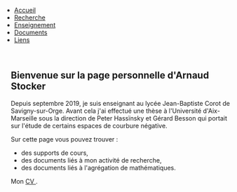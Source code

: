 <!DOCTYPE html>
<html>
  <head>
    <meta http-equiv="content-type" content="text/html; charset=utf-8">
    <link href="style2.css" rel="stylesheet" media="all" type="text/css">
    <title> Page personnelle d'Arnaud Stocker</title>
  </head>
  <body>
    <nav class="menu" style="margin-top: -16px; margin-left: -16px; margin-right: -16px">
      <ul>
        <li><a href="index.html" class="type0"> Accueil </a></li>
        <li><a href="Recherche.html" class="type0"> Recherche </a></li>
        <li><a href="Enseignement.html" class="type0"> Enseignement </a></li>
        <li><a href="Divers.html" class="type0"> Documents</a></li>
        <li><a href="Liens.html" class="type0">Liens</a></li>
      </ul>
    </nav>
    <br>
    <div class="fond">
      <h2> Bienvenue sur la page personnelle d'Arnaud Stocker</h2>
      <p> Depuis septembre 2019, je suis enseignant au lycée Jean-Baptiste Corot
        de Savigny-sur-Orge. Avant cela j'ai effectué une thèse à l'Université
        d'Aix-Marseille sous la direction de Peter Hassïnsky et Gérard Besson
        qui portait sur l'étude de certains espaces de courbure négative. </p>
      Sur cette page vous pouvez trouver :
      <ul>
        <li> des supports de cours,</li>
        <li> des documents liés à mon activité de recherche,</li>
        <li> des documents liés à l'agrégation de mathématiques.</li>
      </ul>
      <p> Mon <a href="./CV.pdf" class="type2"> CV </a>.</p>
    </div>
  </body>
</html>
